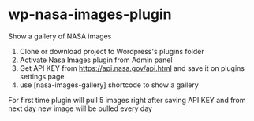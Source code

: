 # wp-nasa-images-plugin
Show a gallery of NASA images

1. Clone or download project to Wordpress's plugins folder
2. Activate Nasa Images plugin from Admin panel
3. Get API KEY from https://api.nasa.gov/api.html and save it on plugins settings page
4. use [nasa-images-gallery] shortcode to show a gallery

For first time plugin will pull 5 images right after saving API KEY
and from next day new image will be pulled every day
